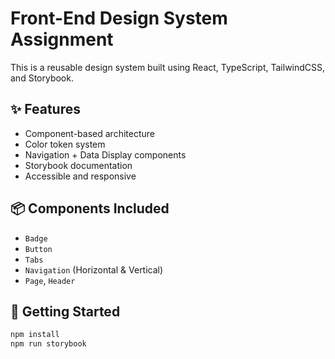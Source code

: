 # Front-End Design System Assignment

This is a reusable design system built using React, TypeScript, TailwindCSS, and Storybook.

## ✨ Features
- Component-based architecture
- Color token system
- Navigation + Data Display components
- Storybook documentation
- Accessible and responsive

## 📦 Components Included
- `Badge`
- `Button`
- `Tabs`
- `Navigation` (Horizontal & Vertical)
- `Page`, `Header`

## 🚀 Getting Started

```bash
npm install
npm run storybook
